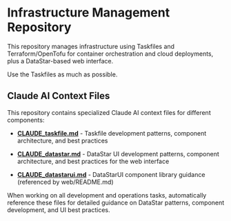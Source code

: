 # Infrastructure Management Repository

This repository manages infrastructure using Taskfiles and Terraform/OpenTofu for container orchestration and cloud deployments, plus a DataStar-based web interface.

Use the Taskfiles as much as possible.

## Claude AI Context Files

This repository contains specialized Claude AI context files for different components:

- **[CLAUDE_taskfile.md](./CLAUDE_taskfile.md)** - Taskfile development patterns, component architecture, and best practices

- **[CLAUDE_datastar.md](./CLAUDE_datastar.md)** - DataStar UI development patterns, component architecture, and best practices for the web interface
- **[CLAUDE_datastarui.md](./CLAUDE_datastarui.md)** - DataStarUI component library guidance (referenced by web/README.md)

When working on all development and operations tasks, automatically reference these files for detailed guidance on DataStar patterns, component development, and UI best practices.


